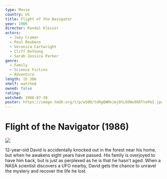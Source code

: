 ```yaml
---
type: Movie
country: US
title: Flight of the Navigator
year: 1986
director: Randal Kleiser
actors:
  - Joey Cramer
  - Paul Reubens
  - Veronica Cartwright
  - Cliff DeYoung
  - Sarah Jessica Parker
genre:
  - Family
  - Science Fiction
  - Adventure
length: 1h 30m
shelf: watched
owned: false
rating:
watched: 1986-07-30
poster: https://image.tmdb.org/t/p/w500/tdRgQWMximj0tL6OWu9kRTtePmI.jpg
---
```


# Flight of the Navigator (1986)

![](https://image.tmdb.org/t/p/w500/tdRgQWMximj0tL6OWu9kRTtePmI.jpg)

12-year-old David is accidentally knocked out in the forest near his home, but when he awakens eight years have passed. His family is overjoyed to have him back, but is just as perplexed as he is that he hasn't aged. When a NASA scientist discovers a UFO nearby, David gets the chance to unravel the mystery and recover the life he lost.